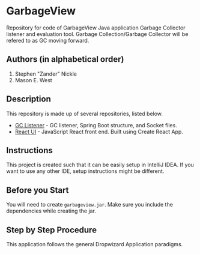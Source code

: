 # GarbageView

Repository for code of GarbageView Java application Garbage Collector listener and evaluation tool. Garbage Collection/Garbage Collector will be refered to as GC moving forward.

## Authors (in alphabetical order)

1. Stephen "Zander" Nickle
2. Mason E. West

## Description

This repository is made up of several repositories, listed below.

 * [GC Listener](src/main/java/com/garbageview) - GC listener, Spring Boot structure, and Socket files.
 * [React UI](src/main/app/garbageviewfrontend/src) - JavaScript React front end. Built using Create React App.

## Instructions

This project is created such that it can be easily setup in IntelliJ IDEA. If you want to use any other IDE, setup instructions might be different.

## Before you Start

You will need to create `garbageview.jar`.
Make sure you include the dependencies while creating the jar.

## Step by Step Procedure

<!-- 1. Once you have created the `drone-api.jar` (with all the dependencies), copy the jar to `libraries/` folder in this project's repo.
2. Change the name of this dependency in `build.gradle` to match the name of jar which you created.
3. Run the gradle clean, build.
4. The project should build and compile fine.
5. Run the [DroneApplication.java](src/main/java/org/gids/robot/DroneApplication.java).
6. It should spin up a Dropwizard Application with an override UI accessible at localhost:8080/ui/index.html .
7. Now you have an application which follows speech commands as well as has an override control center in case you need to take immediate control.
8. You can find all the commands supported in [command.gram](src/main/resources/org.gids.robot/grammars/command.gram). Please see the [JSpeech Grammar Format](https://www.w3.org/TR/jsgf/) for more information on how to add your own commands. -->

This application follows the general Dropwizard Application paradigms.